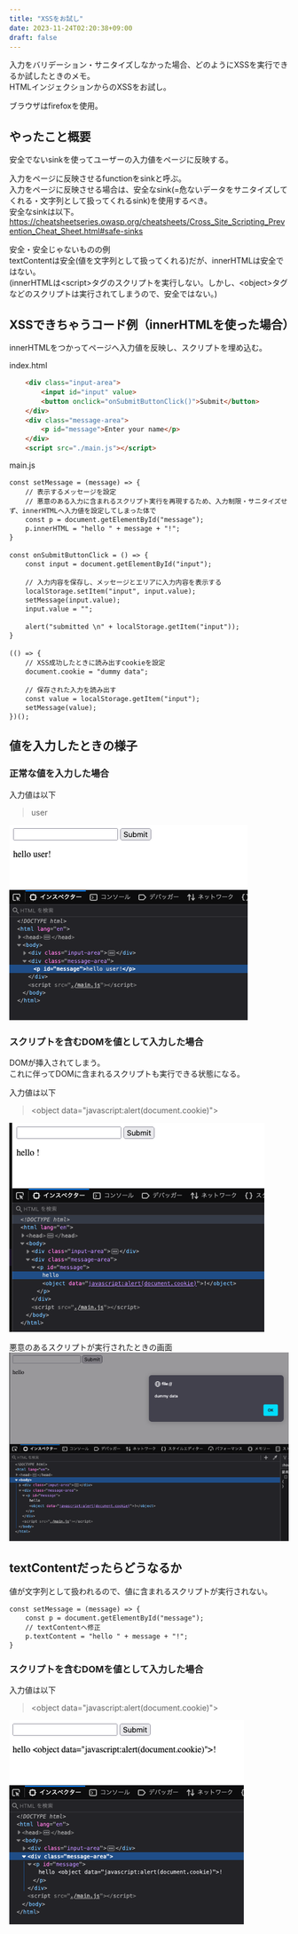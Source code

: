 ```yaml
---
title: "XSSをお試し"
date: 2023-11-24T02:20:38+09:00
draft: false
---
```


入力をバリデーション・サニタイズしなかった場合、どのようにXSSを実行できるか試したときのメモ。  
HTMLインジェクションからのXSSをお試し。

ブラウザはfirefoxを使用。

## やったこと概要
安全でないsinkを使ってユーザーの入力値をページに反映する。  

入力をページに反映させるfunctionをsinkと呼ぶ。  
入力をページに反映させる場合は、安全なsink(=危ないデータをサニタイズしてくれる・文字列として扱ってくれるsink)を使用するべき。  
安全なsinkは以下。  
https://cheatsheetseries.owasp.org/cheatsheets/Cross_Site_Scripting_Prevention_Cheat_Sheet.html#safe-sinks  

安全・安全じゃないものの例  
textContentは安全(値を文字列として扱ってくれる)だが、innerHTMLは安全ではない。  
(innerHTMLは\<script\>タグのスクリプトを実行しない。しかし、\<object\>タグなどのスクリプトは実行されてしまうので、安全ではない。)

## XSSできちゃうコード例（innerHTMLを使った場合）
innerHTMLをつかってページへ入力値を反映し、スクリプトを埋め込む。

index.html
```HTML
    <div class="input-area">
        <input id="input" value>
        <button onclick="onSubmitButtonClick()">Submit</button>
    </div>
    <div class="message-area">
        <p id="message">Enter your name</p>
    </div>
    <script src="./main.js"></script>
```

main.js
```JS
const setMessage = (message) => {
    // 表示するメッセージを設定
    // 悪意のある入力に含まれるスクリプト実行を再現するため、入力制限・サニタイズせず、innerHTMLへ入力値を設定してしまった体で
    const p = document.getElementById("message");
    p.innerHTML = "hello " + message + "!";
}

const onSubmitButtonClick = () => {
    const input = document.getElementById("input");

    // 入力内容を保存し、メッセージとエリアに入力内容を表示する
    localStorage.setItem("input", input.value);
    setMessage(input.value);
    input.value = "";

    alert("submitted \n" + localStorage.getItem("input"));
}

(() => {
    // XSS成功したときに読み出すcookieを設定
    document.cookie = "dummy data";

    // 保存された入力を読み出す
    const value = localStorage.getItem("input");
    setMessage(value);
})();
```

## 値を入力したときの様子

### 正常な値を入力した場合  
入力値は以下
> user

![input](../../../../static/javascript/xss/images/input.png)

### スクリプトを含むDOMを値として入力した場合  
DOMが挿入されてしまう。  
これに伴ってDOMに含まれるスクリプトも実行できる状態になる。  

入力値は以下
> \<object data="javascript:alert(document.cookie)">

![evil-input](../../../../static/javascript/xss/images/evil-input.png)

悪意のあるスクリプトが実行されたときの画面
![evil-input-executed](../../../../static/javascript/xss/images/evil-input-executed.png)

## textContentだったらどうなるか
値が文字列として扱われるので、値に含まれるスクリプトが実行されない。  

```JS
const setMessage = (message) => {
    const p = document.getElementById("message");
    // textContentへ修正
    p.textContent = "hello " + message + "!";
}
```

### スクリプトを含むDOMを値として入力した場合  
入力値は以下
> \<object data="javascript:alert(document.cookie)">

![sanitized-input](../../../../static/javascript/xss/images/sanitized-input.png)
